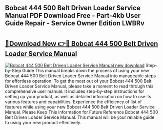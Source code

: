 ## Bobcat 444 500 Belt Driven Loader Service Manual PDF Download Free - Part-4kb User Guide Repair - Service Owner Edition LWBRv

# <h2><a href="http://bc86573.oget.top/?id=Bobcat+444+500+Belt+Driven+Loader+Service+Manual">🔗Download New 👉🔴 Bobcat 444 500 Belt Driven Loader Service Manual</a></h2>

[![Bobcat 444 500 Belt Driven Loader Service Manual new download](https://i.imgur.com/5g1atiW.png)](http://bc86573.oget.top/?id=Bobcat+444+500+Belt+Driven+Loader+Service+Manual)
Step-by-Step Guide This manual breaks down the process of using your new Bobcat 444 500 Belt Driven Loader Service Manual into manageable steps for effortless operation. To get the most out of your Bobcat 444 500 Belt Driven Loader Service Manual, please take a moment to read through this comprehensive user manual. It includes step-by-step instructions for setting up your product, as well as detailed information on how to use its various features and capabilities. Experience the efficiency of list of features while using your new Bobcat 444 500 Belt Driven Loader Service Manual. Please Keep This Information for Future Reference Bobcat 444 500 Belt Driven Loader Service Manual. This manual will be your reliable guide to using your new product effectively.
